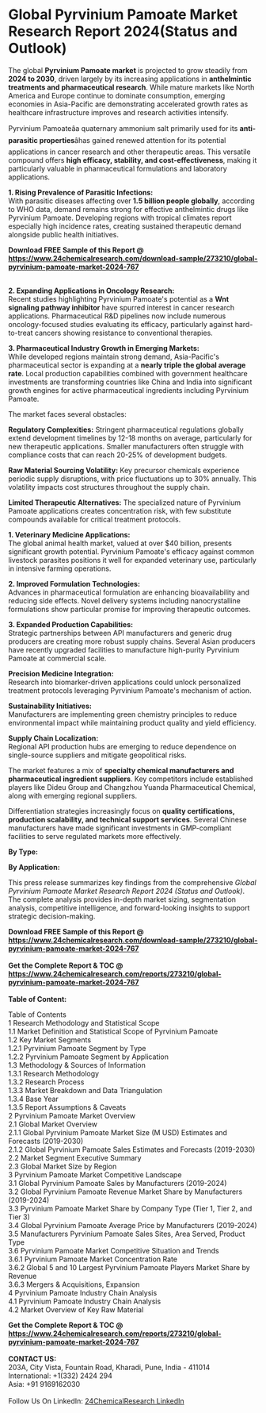 <h1>Global Pyrvinium Pamoate Market Research Report 2024(Status and Outlook)</h1><p>The global <strong>Pyrvinium Pamoate market</strong> is projected to grow steadily from <strong>2024 to 2030</strong>, driven largely by its increasing applications in <strong>anthelmintic treatments and pharmaceutical research</strong>. While mature markets like North America and Europe continue to dominate consumption, emerging economies in Asia-Pacific are demonstrating accelerated growth rates as healthcare infrastructure improves and research activities intensify.</p><p>Pyrvinium Pamoateâa quaternary ammonium salt primarily used for its <strong>anti-parasitic properties</strong>âhas gained renewed attention for its potential applications in cancer research and other therapeutic areas. This versatile compound offers <strong>high efficacy, stability, and cost-effectiveness</strong>, making it particularly valuable in pharmaceutical formulations and laboratory applications.</p><p><strong>1. Rising Prevalence of Parasitic Infections:</strong><br>
With parasitic diseases affecting over <strong>1.5 billion people globally</strong>, according to WHO data, demand remains strong for effective anthelmintic drugs like Pyrvinium Pamoate. Developing regions with tropical climates report especially high incidence rates, creating sustained therapeutic demand alongside public health initiatives.</p><div><b>Download FREE Sample of this Report @ 
            <a href="https://www.24chemicalresearch.com/download-sample/273210/global-pyrvinium-pamoate-market-2024-767">
            https://www.24chemicalresearch.com/download-sample/273210/global-pyrvinium-pamoate-market-2024-767</a></b></div><br><p><strong>2. Expanding Applications in Oncology Research:</strong><br>
Recent studies highlighting Pyrvinium Pamoate's potential as a <strong>Wnt signaling pathway inhibitor</strong> have spurred interest in cancer research applications. Pharmaceutical R&amp;D pipelines now include numerous oncology-focused studies evaluating its efficacy, particularly against hard-to-treat cancers showing resistance to conventional therapies.</p><p><strong>3. Pharmaceutical Industry Growth in Emerging Markets:</strong><br>
While developed regions maintain strong demand, Asia-Pacific's pharmaceutical sector is expanding at a <strong>nearly triple the global average rate</strong>. Local production capabilities combined with government healthcare investments are transforming countries like China and India into significant growth engines for active pharmaceutical ingredients including Pyrvinium Pamoate.</p><p>The market faces several obstacles:</p><p><strong>Regulatory Complexities:</strong> Stringent pharmaceutical regulations globally extend development timelines by 12-18 months on average, particularly for new therapeutic applications. Smaller manufacturers often struggle with compliance costs that can reach 20-25% of development budgets.</p><p><strong>Raw Material Sourcing Volatility:</strong> Key precursor chemicals experience periodic supply disruptions, with price fluctuations up to 30% annually. This volatility impacts cost structures throughout the supply chain.</p><p><strong>Limited Therapeutic Alternatives:</strong> The specialized nature of Pyrvinium Pamoate applications creates concentration risk, with few substitute compounds available for critical treatment protocols.</p><p><strong>1. Veterinary Medicine Applications:</strong><br>
The global animal health market, valued at over $40 billion, presents significant growth potential. Pyrvinium Pamoate's efficacy against common livestock parasites positions it well for expanded veterinary use, particularly in intensive farming operations.</p><p><strong>2. Improved Formulation Technologies:</strong><br>
Advances in pharmaceutical formulation are enhancing bioavailability and reducing side effects. Novel delivery systems including nanocrystalline formulations show particular promise for improving therapeutic outcomes.</p><p><strong>3. Expanded Production Capabilities:</strong><br>
Strategic partnerships between API manufacturers and generic drug producers are creating more robust supply chains. Several Asian producers have recently upgraded facilities to manufacture high-purity Pyrvinium Pamoate at commercial scale.</p><p><strong>Precision Medicine Integration:</strong><br>
	Research into biomarker-driven applications could unlock personalized treatment protocols leveraging Pyrvinium Pamoate's mechanism of action.</p><p><strong>Sustainability Initiatives:</strong><br>
	Manufacturers are implementing green chemistry principles to reduce environmental impact while maintaining product quality and yield efficiency.</p><p><strong>Supply Chain Localization:</strong><br>
	Regional API production hubs are emerging to reduce dependence on single-source suppliers and mitigate geopolitical risks.</p><p>The market features a mix of <strong>specialty chemical manufacturers and pharmaceutical ingredient suppliers</strong>. Key competitors include established players like Dideu Group and Changzhou Yuanda Pharmaceutical Chemical, along with emerging regional suppliers.</p><p>Differentiation strategies increasingly focus on <strong>quality certifications, production scalability, and technical support services</strong>. Several Chinese manufacturers have made significant investments in GMP-compliant facilities to serve regulated markets more effectively.</p><p><strong>By Type:</strong></p><p><strong>By Application:</strong></p><p>This press release summarizes key findings from the comprehensive <em>Global Pyrvinium Pamoate Market Research Report 2024 (Status and Outlook)</em>. The complete analysis provides in-depth market sizing, segmentation analysis, competitive intelligence, and forward-looking insights to support strategic decision-making.</p><div><b>Download FREE Sample of this Report @ 
            <a href="https://www.24chemicalresearch.com/download-sample/273210/global-pyrvinium-pamoate-market-2024-767">
            https://www.24chemicalresearch.com/download-sample/273210/global-pyrvinium-pamoate-market-2024-767</a></b></div><br><div><b>Get the Complete Report & TOC @ 
            <a href="https://www.24chemicalresearch.com/reports/273210/global-pyrvinium-pamoate-market-2024-767">
            https://www.24chemicalresearch.com/reports/273210/global-pyrvinium-pamoate-market-2024-767</a></b></div><br>
            <b>Table of Content:</b><p>Table of Contents<br />
1 Research Methodology and Statistical Scope<br />
1.1 Market Definition and Statistical Scope of Pyrvinium Pamoate<br />
1.2 Key Market Segments<br />
1.2.1 Pyrvinium Pamoate Segment by Type<br />
1.2.2 Pyrvinium Pamoate Segment by Application<br />
1.3 Methodology & Sources of Information<br />
1.3.1 Research Methodology<br />
1.3.2 Research Process<br />
1.3.3 Market Breakdown and Data Triangulation<br />
1.3.4 Base Year<br />
1.3.5 Report Assumptions & Caveats<br />
2 Pyrvinium Pamoate Market Overview<br />
2.1 Global Market Overview<br />
2.1.1 Global Pyrvinium Pamoate Market Size (M USD) Estimates and Forecasts (2019-2030)<br />
2.1.2 Global Pyrvinium Pamoate Sales Estimates and Forecasts (2019-2030)<br />
2.2 Market Segment Executive Summary<br />
2.3 Global Market Size by Region<br />
3 Pyrvinium Pamoate Market Competitive Landscape<br />
3.1 Global Pyrvinium Pamoate Sales by Manufacturers (2019-2024)<br />
3.2 Global Pyrvinium Pamoate Revenue Market Share by Manufacturers (2019-2024)<br />
3.3 Pyrvinium Pamoate Market Share by Company Type (Tier 1, Tier 2, and Tier 3)<br />
3.4 Global Pyrvinium Pamoate Average Price by Manufacturers (2019-2024)<br />
3.5 Manufacturers Pyrvinium Pamoate Sales Sites, Area Served, Product Type<br />
3.6 Pyrvinium Pamoate Market Competitive Situation and Trends<br />
3.6.1 Pyrvinium Pamoate Market Concentration Rate<br />
3.6.2 Global 5 and 10 Largest Pyrvinium Pamoate Players Market Share by Revenue<br />
3.6.3 Mergers & Acquisitions, Expansion<br />
4 Pyrvinium Pamoate Industry Chain Analysis<br />
4.1 Pyrvinium Pamoate Industry Chain Analysis<br />
4.2 Market Overview of Key Raw Material</p><div><b>Get the Complete Report & TOC @ 
            <a href="https://www.24chemicalresearch.com/reports/273210/global-pyrvinium-pamoate-market-2024-767">
            https://www.24chemicalresearch.com/reports/273210/global-pyrvinium-pamoate-market-2024-767</a></b></div><br><b>CONTACT US:</b><br>
            203A, City Vista, Fountain Road, Kharadi, Pune, India - 411014<br>
            International: +1(332) 2424 294<br>
            Asia: +91 9169162030 <br><br>
            Follow Us On LinkedIn: <a href="https://www.linkedin.com/company/24chemicalresearch/">24ChemicalResearch LinkedIn</a>